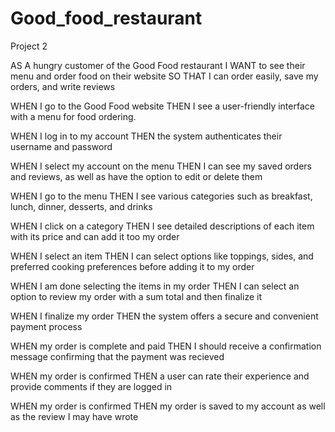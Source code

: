 # Good_food_restaurant
Project 2 

AS A hungry customer of the Good Food restaurant
I WANT to see their menu and order food on their website
SO THAT I can order easily, save my orders, and write reviews


WHEN I go to the Good Food website
THEN I see a user-friendly interface with a menu for food ordering.

WHEN I log in to my account
THEN the system authenticates their username and password

WHEN I select my account on the menu
THEN I can see my saved orders and reviews, as well as have the option to edit or delete them

WHEN I go to the menu 
THEN I see various categories such as breakfast, lunch, dinner, desserts, and drinks

WHEN I click on a category
THEN I see detailed descriptions of each item with its price and can add it too my order

WHEN I select an item 
THEN I can select options like toppings, sides, and preferred cooking preferences before adding it to my order

WHEN I am done selecting the items in my order
THEN I can select an option to review my order with a sum total and then finalize it

WHEN I finalize my order
THEN the system offers a secure and convenient payment process

WHEN my order is complete and paid
THEN I should receive a confirmation message confirming that the payment was recieved

WHEN my order is confirmed
THEN a user can rate their experience and provide comments if they are logged in

WHEN my order is confirmed
THEN my order is saved to my account as well as the review I may have wrote

